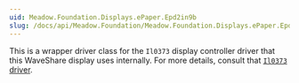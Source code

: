```yaml
---
uid: Meadow.Foundation.Displays.ePaper.Epd2in9b
slug: /docs/api/Meadow.Foundation/Meadow.Foundation.Displays.ePaper.Epd2in9b
---
```


This is a wrapper driver class for the `Il0373` display controller driver that this WaveShare display uses internally. For more details, consult that [`Il0373` driver](/docs/api/Meadow.Foundation/Meadow.Foundation.Displays.Il0373.html).
